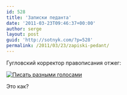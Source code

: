 ```yaml
---
id: 528
title: 'Записки педанта'
date: '2011-03-23T09:46:37+00:00'
author: serge
layout: post
guid: 'http://sotnyk.com/?p=528'
permalink: /2011/03/23/zapiski-pedant/
---
```


Гугловский корректор правописания отжег:

[![](http://localhost/wp-content/uploads/2011/03/Pisat_raznymi_golosami.png "Писать разными голосами")](http://localhost/wp-content/uploads/2011/03/Pisat_raznymi_golosami.png)

Это как?